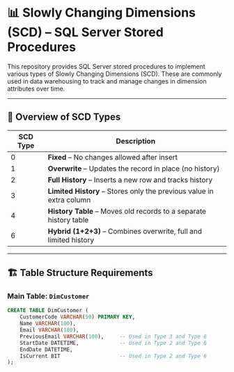 # 📊 Slowly Changing Dimensions (SCD) – SQL Server Stored Procedures

This repository provides SQL Server stored procedures to implement various types of Slowly Changing Dimensions (SCD). These are commonly used in data warehousing to track and manage changes in dimension attributes over time.

---

## 📘 Overview of SCD Types

| SCD Type | Description                                                                 |
|----------|-----------------------------------------------------------------------------|
| 0        | **Fixed** – No changes allowed after insert                                |
| 1        | **Overwrite** – Updates the record in place (no history)                   |
| 2        | **Full History** – Inserts a new row and tracks history                    |
| 3        | **Limited History** – Stores only the previous value in extra column       |
| 4        | **History Table** – Moves old records to a separate history table          |
| 6        | **Hybrid (1+2+3)** – Combines overwrite, full and limited history          |

---

## 🏗️ Table Structure Requirements

### Main Table: `DimCustomer`

```sql
CREATE TABLE DimCustomer (
    CustomerCode VARCHAR(50) PRIMARY KEY,
    Name VARCHAR(100),
    Email VARCHAR(100),
    PreviousEmail VARCHAR(100),     -- Used in Type 3 and Type 6
    StartDate DATETIME,             -- Used in Type 2 and Type 6
    EndDate DATETIME,
    IsCurrent BIT                   -- Used in Type 2 and Type 6
);
